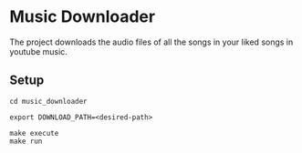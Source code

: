 # Music Downloader
The project downloads the audio files of all the songs in your liked songs in youtube music.

## Setup
``` terminal
cd music_downloader

export DOWNLOAD_PATH=<desired-path>

make execute
make run
```